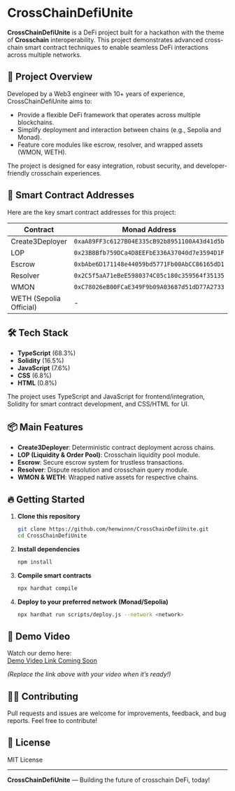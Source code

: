 # CrossChainDefiUnite

**CrossChainDefiUnite** is a DeFi project built for a hackathon with the theme of **Crosschain** interoperability. This project demonstrates advanced cross-chain smart contract techniques to enable seamless DeFi interactions across multiple networks.

## 🚀 Project Overview

Developed by a Web3 engineer with 10+ years of experience, CrossChainDefiUnite aims to:
- Provide a flexible DeFi framework that operates across multiple blockchains.
- Simplify deployment and interaction between chains (e.g., Sepolia and Monad).
- Feature core modules like escrow, resolver, and wrapped assets (WMON, WETH).

The project is designed for easy integration, robust security, and developer-friendly crosschain experiences.

## 🔗 Smart Contract Addresses

Here are the key smart contract addresses for this project:

| Contract              | Monad Address                                | Sepolia Address                              |
|-----------------------|----------------------------------------------|----------------------------------------------|
| Create3Deployer       | `0xaA89FF3c6127B04E335cB92b8951100A43d41d5b` | `0x10d28F76C5d1baD7Bd0AfA172e04532FD2ED8454` |
| LOP                   | `0x23B8Bfb759DCa4D8EEFbE336A37040d7e3594D1F` | `0xCf1d3250470eFdAA2345b1779cDcBd99dD3dc2f9` |
| Escrow                | `0xbAbe6D171148e44059bd5771Fb00AbCC86165dD1` | `0x2C73d3c3681D5D37A6f7636C6467812F3a835b8c` |
| Resolver              | `0x2C5f5aA71eBeE5980374C05c180c359564f35135` | `0x1039f9EcC7c4995b1d16C19a61E8D4Be9BAFb922` |
| WMON                  | `0xC78026eB00FCaE349F9b09A03687d51dD77A2733` | -                                            |
| WETH (Sepolia Official)| -                                           | `0xfFf9976782d46CC05630D1f6eBAb18b2324d6B14` |

## 🛠️ Tech Stack

- **TypeScript** (68.3%)
- **Solidity** (16.5%)
- **JavaScript** (7.6%)
- **CSS** (6.8%)
- **HTML** (0.8%)

The project uses TypeScript and JavaScript for frontend/integration, Solidity for smart contract development, and CSS/HTML for UI.

## 📦 Main Features

- **Create3Deployer**: Deterministic contract deployment across chains.
- **LOP (Liquidity & Order Pool)**: Crosschain liquidity pool module.
- **Escrow**: Secure escrow system for trustless transactions.
- **Resolver**: Dispute resolution and crosschain query module.
- **WMON & WETH**: Wrapped native assets for respective chains.

## 🔥 Getting Started

1. **Clone this repository**
   ```bash
   git clone https://github.com/henwinnn/CrossChainDefiUnite.git
   cd CrossChainDefiUnite
   ```
2. **Install dependencies**
   ```bash
   npm install
   ```
3. **Compile smart contracts**
   ```bash
   npx hardhat compile
   ```
4. **Deploy to your preferred network (Monad/Sepolia)**
   ```bash
   npx hardhat run scripts/deploy.js --network <network>
   ```

## 🎥 Demo Video

Watch our demo here:  
[Demo Video Link Coming Soon](#)

*(Replace the link above with your video when it’s ready!)*

## 🧑‍💻 Contributing

Pull requests and issues are welcome for improvements, feedback, and bug reports. Feel free to contribute!

## 📄 License

MIT License

---

**CrossChainDefiUnite** — Building the future of crosschain DeFi, today!
